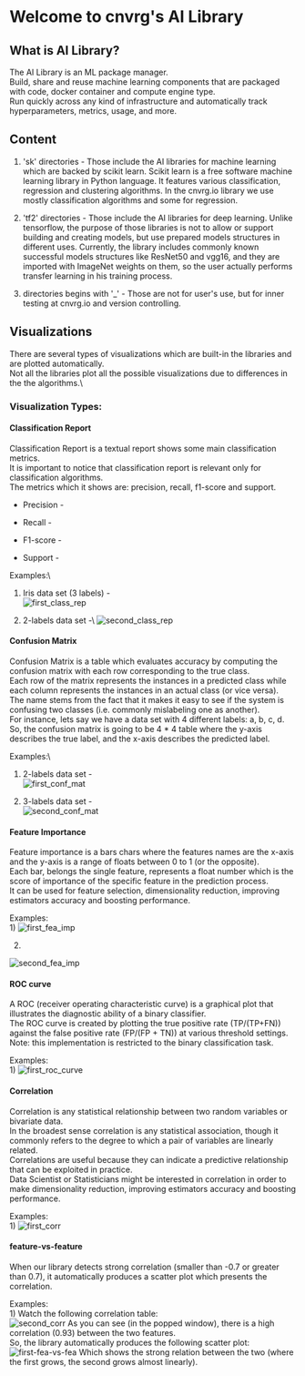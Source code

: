 # Welcome to cnvrg's AI Library

## What is AI Library?

The AI Library is an ML package manager.\
Build, share and reuse machine learning components that are packaged with code, docker container and compute engine type.\
Run quickly across any kind of infrastructure and automatically track hyperparameters, metrics, usage, and more.


Content
-

1) 'sk' directories - Those include the AI libraries for machine learning which are backed by scikit learn.
Scikit learn is a free software machine learning library in Python language. It features various classification, regression and clustering algorithms.
In the cnvrg.io library we use mostly classification algorithms and some for regression.

2) 'tf2' directories - Those include the AI libraries for deep learning. Unlike tensorflow, the purpose of those
libraries is not to allow or support building and creating models, but use prepared models structures in different uses.
Currently, the library includes commonly known successful models structures like ResNet50 and vgg16, and they are imported
with ImageNet weights on them, so the user actually performs transfer learning in his training process.

3) directories begins with '_' - Those are not for user's use, but for inner testing at cnvrg.io and version controlling.


Visualizations
-

There are several types of visualizations which are built-in the libraries and are plotted automatically. \
Not all the libraries plot all the possible visualizations due to differences in the the algorithms.\

### Visualization Types:

#### Classification Report
Classification Report is a textual report shows some main classification metrics.\
It is important to notice that classification report is relevant only for classification algorithms.\
The metrics which it shows are: precision, recall, f1-score and support.
* Precision - 

* Recall - 

* F1-score -

* Support -

Examples:\
1) Iris data set (3 labels) -\
![first_class_rep](https://github.com/AccessibleAI/ailibrary/blob/master/_docs/readme_images/classification_report.png)

2) 2-labels data set -\ 
![second_class_rep](https://github.com/AccessibleAI/ailibrary/blob/master/_docs/readme_images/classification_report_2.png)

#### Confusion Matrix
Confusion Matrix is a table which evaluates accuracy by computing the confusion matrix with each row corresponding to the true class.\
Each row of the matrix represents the instances in a predicted class while each column represents the instances in an actual class (or vice versa).\
The name stems from the fact that it makes it easy to see if the system is confusing two classes (i.e. commonly mislabeling one as another).\
For instance, lets say we have a data set with 4 different labels: a, b, c, d.\
So, the confusion matrix is going to be 4 * 4 table where the y-axis describes the true label, and the x-axis describes the predicted label.

Examples:\
1) 2-labels data set -\
![first_conf_mat](https://github.com/AccessibleAI/ailibrary/blob/master/_docs/readme_images/confustion_matrix.png)

2) 3-labels data set -\
![second_conf_mat](https://github.com/AccessibleAI/ailibrary/blob/master/_docs/readme_images/confustion_matrix_2.png)


#### Feature Importance
Feature importance is a bars chars where the features names are the x-axis and the y-axis is a range of floats between 0 to 1 (or the opposite).\
Each bar, belongs the single feature, represents a float number which is the score of importance of the specific feature in the prediction process.\
It can be used for feature selection, dimensionality reduction, improving estimators accuracy and boosting performance.

Examples:\
1)
![first_fea_imp](https://github.com/AccessibleAI/ailibrary/blob/master/_docs/readme_images/feature_importance.png)

2)
![second_fea_imp](https://github.com/AccessibleAI/ailibrary/blob/master/_docs/readme_images/feature_importance_3.png)


#### ROC curve
A ROC (receiver operating characteristic curve) is a graphical plot that illustrates the diagnostic ability of a binary classifier.\
The ROC curve is created by plotting the true positive rate (TP/(TP+FN)) against the false positive rate (FP/(FP + TN)) at various threshold settings.
Note: this implementation is restricted to the binary classification task.

Examples:\
1) 
![first_roc_curve](https://github.com/AccessibleAI/ailibrary/blob/master/_docs/readme_images/roc_curve_1.png)

#### Correlation
Correlation is any statistical relationship between two random variables or bivariate data.\
In the broadest sense correlation is any statistical association, though it commonly refers to the degree to which a pair of variables are linearly related.\
Correlations are useful because they can indicate a predictive relationship that can be exploited in practice.\
Data Scientist or Statisticians might be interested in correlation in order to make dimensionality reduction, improving estimators accuracy and boosting performance.

Examples:\
1) 
![first_corr](https://github.com/AccessibleAI/ailibrary/blob/master/_docs/readme_images/correlation.png)

#### feature-vs-feature
When our library detects strong correlation (smaller than -0.7 or greater than 0.7), it automatically produces a scatter plot which presents the correlation. 

Examples:\
1) 
Watch the following correlation table:\
![second_corr](https://github.com/AccessibleAI/ailibrary/blob/master/_docs/readme_images/correlation_2.png)
As you can see (in the popped window), there is a high correlation (0.93) between the two features.\
So, the library automatically produces the following scatter plot:\
![first-fea-vs-fea](https://github.com/AccessibleAI/ailibrary/blob/master/_docs/readme_images/feature_against_feature_2.png)
Which shows the strong relation between the two (where the first grows, the second grows almost linearly).

